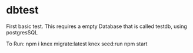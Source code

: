 # dbtest

First basic test. This requires a empty Database that is called testdb, using postgresSQL

To Run: 
npm i
knex migrate:latest
knex seed:run
npm start

